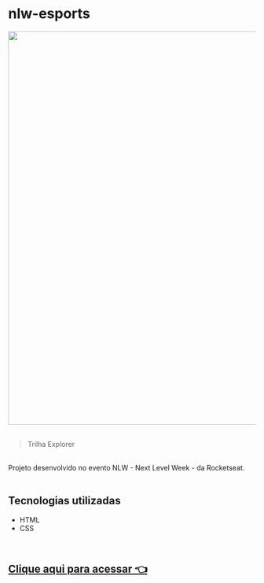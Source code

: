 # nlw-esports
<div align="center">
<img src="https://user-images.githubusercontent.com/92797194/190870756-1a4a09ca-8b6d-4b29-a173-b1fd86b9f090.png" width="800px"
</div>
<br>
<br>

<div align="left">

> Trilha Explorer 
<br>
Projeto desenvolvido no evento NLW - Next Level Week - da Rocketseat.
<br>
<br>

## Tecnologias utilizadas

- HTML
- CSS

<br>

## [Clique aqui para acessar 👈](https://eucindyn.github.io/nlw-esports/)


</div>
